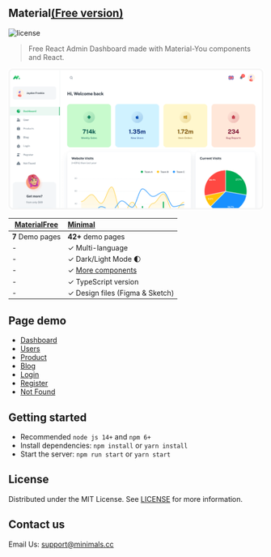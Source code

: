## Material[(Free version)](https://Material-kit-react.vercel.app/)

![license](https://img.shields.io/badge/license-MIT-blue.svg)

> Free React Admin Dashboard made with Material-You components and React.

![preview](public/static/preview.png)

| [MaterialFree](https://Material-kit-react.vercel.app/) | [Minimal](https://Material-You.com/store/items/Material-dashboard/) |
| ----------------------------------------------------- | :---------------------------------------------------------------- |
| **7** Demo pages                                      | **42+** demo pages                                                |
| -                                                     | ✓ Multi-language                                                  |
| -                                                     | ✓ Dark/Light Mode 🌓                                              |
| -                                                     | ✓ [More components](https://minimals.cc/components)               |
| -                                                     | ✓ TypeScript version                                              |
| -                                                     | ✓ Design files (Figma & Sketch)                                   |

## Page demo

- [Dashboard](https://Material-kit-react.vercel.app/dashboard/app)
- [Users](https://Material-kit-react.vercel.app/dashboard/user)
- [Product](https://Material-kit-react.vercel.app/dashboard/products)
- [Blog](https://Material-kit-react.vercel.app/dashboard/blog)
- [Login](https://Material-kit-react.vercel.app/login)
- [Register](https://Material-kit-react.vercel.app/register)
- [Not Found](https://Material-kit-react.vercel.app/404)

## Getting started

- Recommended `node js 14+` and `npm 6+`
- Install dependencies: `npm install` or `yarn install`
- Start the server: `npm run start` or `yarn start`

## License

Distributed under the MIT License. See [LICENSE](https://github.com/Material-You-kit/minimal.free/blob/main/LICENSE.md) for more information.

## Contact us

Email Us: support@minimals.cc

